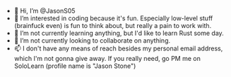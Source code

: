 - 👋 Hi, I’m @JasonS05
- 👀 I’m interested in coding because it's fun. Especially low-level stuff (brainfuck even) is fun to think about, but really a pain to work with.
- 🌱 I’m not currently learning anything, but I'd like to learn Rust some day.
- 💞️ I’m not currently looking to collaborate on anything.
- 📫 I don't have any means of reach besides my personal email address, which I'm not gonna give away. If you really need, go PM me on SoloLearn (profile name is "Jason Stone")

<!---
JasonS05/JasonS05 is a ✨ special ✨ repository because its `README.md` (this file) appears on your GitHub profile.
You can click the Preview link to take a look at your changes.
--->
